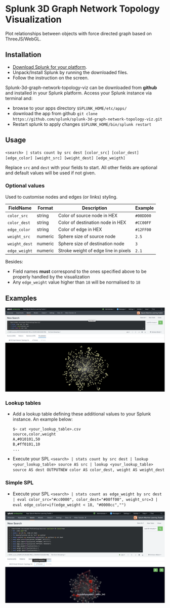 # Splunk 3D Graph Network Topology Visualization

Plot relationships between objects with force directed graph based on ThreeJS/WebGL.

## Installation

- [Download Splunk for your platform](http://www.splunk.com/download?r=productOverview).
- Unpack/Install Splunk by running the downloaded files.
- Follow the instruction on the screen.

Splunk-3d-graph-network-topology-viz can be downloaded from **github** and installed in your Splunk platform. Access your Splunk instance via terminal and:
- browse to your apps directory `$SPLUNK_HOME/etc/apps/`
- download the app from github `git clone  https://github.com/splunk/splunk-3d-graph-network-topology-viz.git`
- Restart splunk to apply changes `$SPLUNK_HOME/bin/splunk restart`

## Usage
`<search> | stats count by src dest [color_src] [color_dest] [edge_color] [weight_src] [weight_dest] [edge_weigth]`

Replace `src` and `dest` with your fields to start. All other fields are optional and default values will be used if not given.

### Optional values
Used to customise nodes and edges (or links) styling.

| FieldName     | Format  | Description                           | Example   |
|---------------|---------|---------------------------------------|-----------|
| `color_src`   | string  | Color of source node in HEX           | `#00DD00` |
| `color_dest`  | string  | Color of destination node in HEX      | `#CC00FF` |
| `edge_color`  | string  | Color of edge in HEX                  | `#12FF00` |
| `weight_src`  | numeric | Sphere size of source node            | `2.5`     |
| `weight_dest` | numeric | Sphere size of destination node       | `3`       |
| `edge_weight` | numeric | Stroke weight of edge line in pixels  | `2.1`     |

Besides:
* Field names **must** correspond to the ones specified above to be properly handled by the visualization
* Any `edge_weight` value higher than `18` will be normalised to `18`

## Examples
![alt text](splunk-3D-graph-network-topology-viz-screenshot1.png "Screenshot")

### Lookup tables
* Add a lookup table defining these additional values to your Splunk instance. An example below:

    ```
    $~ cat <your_lookup_table>.csv
    source,color,weight
    A,#010101,50
    B,#ff0101,10
    ...
    ```

* Execute your SPL
    `<search> | stats count by src dest | lookup <your_lookup_table> source AS src | lookup <your_lookup_table> source AS dest OUTPUTNEW color AS color_dest, weight AS weight_dest`

### Simple SPL
* Execute your SPL
    `<search> | stats count as edge_weight by src dest | eval color_src="#cc0000", color_dest="#00ff00", weight_src=3 | eval edge_color=if(edge_weight < 18, "#0000cc","")`

![alt text](splunk-3D-graph-network-topology-viz-screenshot2.png "Example of colored nodes generated by simple SPL")
